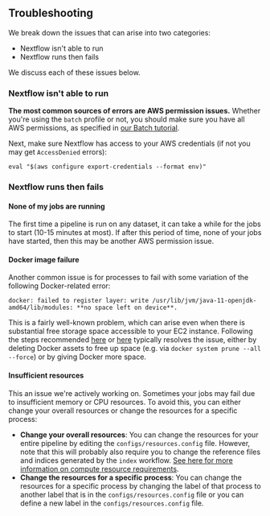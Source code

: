 
## Troubleshooting

We break down the issues that can arise into two categories:

- Nextflow isn't able to run
- Nextflow runs then fails

We discuss each of these issues below.

### Nextflow isn't able to run

**The most common sources of errors are AWS permission issues.** Whether you're using the `batch` profile or not, you should make sure you have all AWS permissions, as specified in [our Batch tutorial](./batch.md#step-0-set-up-your-aws-credentials).

Next, make sure Nextflow has access to your AWS credentials (if not you may get `AccessDenied` errors):

```
eval "$(aws configure export-credentials --format env)"
```

### Nextflow runs then fails


#### None of my jobs are running

The first time a pipeline is run on any dataset, it can take a while for the jobs to start (10-15 minutes at most). If after this period of time, none of your jobs have started, then this may be another AWS permission issue.

#### Docker image failure

Another common issue is for processes to fail with some variation of the following Docker-related error:

```
docker: failed to register layer: write /usr/lib/jvm/java-11-openjdk-amd64/lib/modules: **no space left on device**.
```

This is a fairly well-known problem, which can arise even when there is substantial free storage space accessible to your EC2 instance. Following the steps recommended [here](https://www.baeldung.com/linux/docker-fix-no-space-error) or [here](https://forums.docker.com/t/docker-no-space-left-on-device/69205) typically resolves the issue, either by deleting Docker assets to free up space (e.g. via `docker system prune --all --force`) or by giving Docker more space.

#### Insufficient resources

This an issue we're actively working on. Sometimes your jobs may fail due to insufficient memory or CPU resources. To avoid this, you can either change your overall resources or change the resources for a specific process:

- **Change your overall resources**: You can change the resources for your entire pipeline by editing the `configs/resources.config` file. However, note that this will probably also require you to change the reference files and indices generated by the `index` workflow. [See here for more information on compute resource requirements](./usage#compute-resource-requirements).
- **Change the resources for a specific process**: You can change the resources for a specific process by changing the label of that process to another label that is in the `configs/resources.config` file or you can define a new label in the `configs/resources.config` file.
